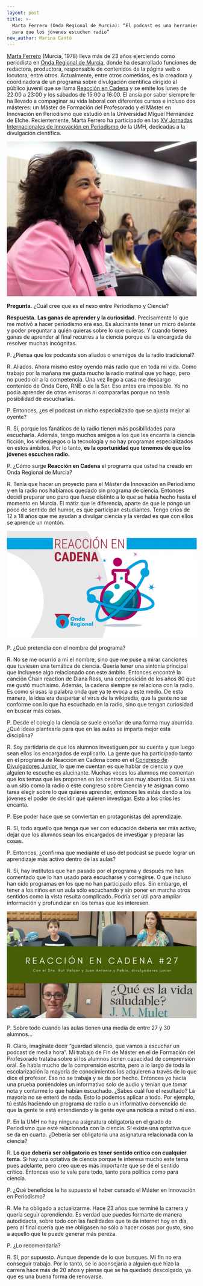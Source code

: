 ```yaml
---
layout: post
title: >-
  Marta Ferrero (Onda Regional de Murcia): “El podcast es una herramienta clave
  para que los jóvenes escuchen radio”
new_author: Marina Cantó
---
```

[Marta Ferrero](https://twitter.com/MFerreroB) (Murcia, 1978) lleva más de 23 años ejerciendo como periodista en [Onda Regional de Murcia](https://www.orm.es/), donde ha desarrollado funciones de redactora, productora, responsable de contenidos de la página web o locutora, entre otros. Actualmente, entre otros cometidos, es la creadora y coordinadora de un programa sobre divulgación científica dirigido al público juvenil que se llama [Reacción en Cadena](https://www.orm.es/eorm/reaccionencadena/) y se emite los lunes de 22:00 a 23:00 y los sábados de 15:00 a 16:00. El ansia por saber siempre le ha llevado a compaginar su vida laboral con diferentes cursos e incluso dos másteres: un Máster de Formación del Profesorado y el Máster en Innovación en Periodismo que estudió en la Universidad Miguel Hernández de Elche. Recientemente, Marta Ferrero ha participado en las [XV Jornadas Internacionales de Innovación en Periodismo ](https://periodismo.umh.es/2019/10/17/jornadas-internacionales-de-periodismo-ciencia-y-periodismo/)de la UMH, dedicadas a la divulgación científica.

![](/images/shots/marta-ferrero.jpg "Marta Ferrero, periodista en Onda Regional, durante las Jornadas de Innovación en Periodismo en la Universidad Miguel Hernández de Elche (Marina Cantó)")

**Pregunta.** ¿Cuál cree que es el nexo entre Periodismo y Ciencia?

**Respuesta.** **Las ganas de aprender y la curiosidad.** Precisamente lo que me motivó a hacer periodismo era eso. Es alucinante tener un micro delante y poder preguntar a quién quieras sobre lo que quieras. Y cuando tienes ganas de aprender al final recurres a la ciencia porque es la encargada de resolver muchas incógnitas. 

P. ¿Piensa que los podcasts son aliados o enemigos de la radio tradicional?

R. Aliados. Ahora mismo estoy oyendo más radio que en toda mi vida. Como trabajo por la mañana me gusta mucho la radio matinal que yo hago, pero no puedo oír a la competencia. Una vez llego a casa me descargo contenido de Onda Cero, RNE o de la Ser. Eso antes era imposible. Yo no podía aprender de otras emisoras ni compararlas porque no tenía posibilidad de escucharlas.

P. Entonces, ¿es el podcast un nicho especializado que se ajusta mejor al oyente?

R. Sí, porque los fanáticos de la radio tienen más posibilidades para escucharla. Además, tengo muchos amigos a los que les encanta la ciencia ficción, los videojuegos o la tecnología y no hay programas especializados en estos ámbitos. Por lo tanto, **es la oportunidad que tenemos de que los jóvenes escuchen radio.** 

P. ¿Cómo surge **Reacción en Cadena** el programa que usted ha creado en Onda Regional de Murcia?

R. Tenía que hacer un proyecto para el Máster de Innovación en Periodismo y en la radio nos habíamos quedado sin programa de ciencia. Entonces decidí preparar uno pero que fuese distinto a lo que se había hecho hasta el momento en Murcia. El matiz que le diferencia, aparte de que le pongo un poco de sentido del humor, es que participan estudiantes. Tengo críos de 12 a 18 años que me ayudan a divulgar ciencia y la verdad es que con ellos se aprende un montón. 

![](/images/shots/reaccion-en-cadena.jpg)

P. ¿Qué pretendía con el nombre del programa?

R. No se me ocurrió a mí el nombre, sino que me puse a mirar canciones que tuviesen una temática de ciencia. Quería tener una sintonía principal que incluyese algo relacionado con este ámbito. Entonces encontré la canción Chain reaction de Diana Ross, una composición de los años 80 que me gustó muchísimo. Además, la cadena siempre se relaciona con la radio. Es como si usas la palabra onda que ya te evoca a este medio. De esta manera, la idea era despertar el virus de la wikipedia, que la gente no se conforme con lo que ha escuchado en la radio, sino que tengan curiosidad en buscar más cosas. 

P. Desde el colegio la ciencia se suele enseñar de una forma muy aburrida. ¿Qué ideas plantearía para que en las aulas se imparta mejor esta disciplina?

R. Soy partidaria de que los alumnos investiguen por su cuenta y que luego sean ellos los encargados de explicarlo. La gente que ha participado tanto en el programa de Reacción en Cadena como en el [Congreso de Divulgadores Junior](http://murciadivulga.com/2019/05/14/ii-congreso-divulgadores-junior-adcmurcia/), lo que me cuentan es que hablar de ciencia y que alguien te escuche es alucinante. Muchas veces los alumnos me comentan que los temas que les proponen en los centros son muy aburridos. Si tú vas a un sitio como la radio o este congreso sobre Ciencia y te asignan como tarea elegir sobre lo que quieres aprender, entonces les estás dando a los jóvenes el poder de decidir qué quieren investigar. Esto a los críos les encanta.

P. Ese poder hace que se conviertan en protagonistas del aprendizaje.

R. Sí, todo aquello que tenga que ver con educación debería ser más activo, dejar que los alumnos sean los encargados de investigar y preparar las cosas. 

P. Entonces, ¿confirma que mediante el uso del podcast se puede lograr un aprendizaje más activo dentro de las aulas?

R. Sí, hay institutos que han pasado por el programa y después me han comentado que lo han usado para escucharse y corregirse. O que incluso han oído programas en los que no han participado ellos. Sin embargo, el tener a los niños en un aula sólo escuchando y sin poner en marcha otros sentidos como la vista resulta complicado. Podría ser útil para ampliar información y profundizar en los temas que les interesen. 

![](/images/shots/reaccion-en-cadena-2.jpg)

P. Sobre todo cuando las aulas tienen una media de entre 27 y 30 alumnos...

R. Claro, imagínate decir “guardad silencio, que vamos a escuchar un podcast de media hora”. Mi trabajo de Fin de Máster en el de Formación del Profesorado trataba sobre si los alumnos tienen capacidad de comprensión oral. Se habla mucho de la comprensión escrita, pero a lo largo de toda la escolarización la mayoría de conocimientos los adquieren a través de lo que dice el profesor. Eso no se trabaja y se da por hecho. Entonces yo hacía una prueba poniéndoles un informativo solo de audio y tenían que tomar nota y contarme lo que habían escuchado. ¿Sabes cuál fue el resultado? La mayoría no se enteró de nada. Esto lo podemos aplicar a todo. Por ejemplo, tú estás haciendo un programa de radio o un informativo convencido de que la gente te está entendiendo y la gente oye una noticia a mitad o ni eso. 

P. En la UMH no hay ninguna asignatura obligatoria en el grado de Periodismo que esté relacionada con la ciencia. Sí existe una optativa que se da en cuarto. ¿Debería ser obligatoria una asignatura relacionada con la ciencia?

R. **Lo que debería ser obligatorio es tener sentido crítico con cualquier tema**. Si hay una optativa de ciencia porque te interesa mucho este tema pues adelante, pero creo que es más importante que se dé el sentido crítico. Entonces eso te vale para todo, tanto para política como para ciencia. 

P. ¿Qué beneficios le ha supuesto el haber cursado el Máster en Innovación en Periodismo?

R. Me ha obligado a actualizarme. Hace 23 años que terminé la carrera y quería seguir aprendiendo. Es verdad que puedes formarte de manera autodidacta, sobre todo con las facilidades que te da internet hoy en día, pero al final quería que me obligasen no sólo a hacer cosas por gusto, sino a aquello que te puede generar más pereza. 

P. ¿Lo recomendaría?

R. Sí, por supuesto. Aunque depende de lo que busques. Mi fin no era conseguir trabajo. Por lo tanto, se lo aconsejaría a alguien que hizo la carrera hace más de 20 años y piense que se ha quedado descolgado, ya que es una buena forma de renovarse.
